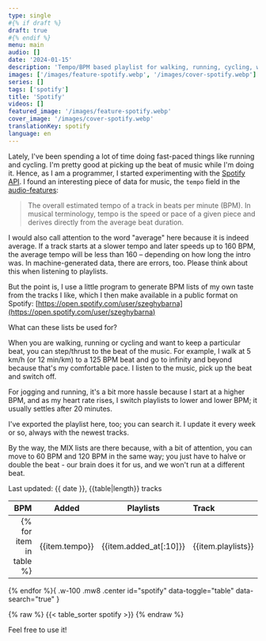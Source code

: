 ```yaml
---
type: single
#{% if draft %}
draft: true
#{% endif %}
menu: main
audio: []
date: '2024-01-15'
description: 'Tempo/BPM based playlist for walking, running, cycling, weight loss.'
images: ['/images/feature-spotify.webp', '/images/cover-spotify.webp']
series: []
tags: ['spotify']
title: 'Spotify'
videos: []
featured_image: '/images/feature-spotify.webp'
cover_image: '/images/cover-spotify.webp'
translationKey: spotify
language: en
---
```


Lately, I've been spending a lot of time doing fast-paced things like running and cycling. I'm pretty good at picking up the beat of music while I'm doing it. Hence, as I am a programmer, I started experimenting with the [Spotify API](https://developer.spotify.com/documentation/web-api "Spotify API"). I found an interesting piece of data for music, the `tempo` field in the [audio-features](https://developer.spotify.com/documentation/web-api/reference/get-audio-features "audio-features"):

> The overall estimated tempo of a track in beats per minute (BPM). In musical terminology, tempo is the speed or pace of a given piece and derives directly from the average beat duration.

I would also call attention to the word "average" here because it is indeed average. If a track starts at a slower tempo and later speeds up to 160 BPM, the average tempo will be less than 160 – depending on how long the intro was. In machine-generated data, there are errors, too. Please think about this when listening to playlists.

But the point is, I use a little program to generate BPM lists of my own taste from the tracks I like, which I then make available in a public format on Spotify: [https://open.spotify.com/user/szeghybarna](https://open.spotify.com/user/szeghybarna)

What can these lists be used for?

When you are walking, running or cycling and want to keep a particular beat, you can step/thrust to the beat of the music. For example, I walk at 5 km/h (or 12 min/km) to a 125 BPM beat and go to infinity and beyond because that's my comfortable pace. I listen to the music, pick up the beat and switch off.

For jogging and running, it's a bit more hassle because I start at a higher BPM, and as my heart rate rises, I switch playlists to lower and lower BPM; it usually settles after 20 minutes.

I've exported the playlist here, too; you can search it. I update it every week or so, always with the newest tracks.

By the way, the MIX lists are there because, with a bit of attention, you can move to 60 BPM and 120 BPM in the same way; you just have to halve or double the beat - our brain does it for us, and we won't run at a different beat.


Last updated: {{ date }}, {{table|length}} tracks

|BPM|Added|Playlists|Track|
|--:|-----|---------|:----|
{% for item in table %}| {{item.tempo}} | {{item.added_at[:10]}} | {{item.playlists}}| {{item.artists}}: [{{item.name}}]({{item.href}} "{{item.name}}") |
{% endfor %}{ .w-100 .mw8 .center id="spotify" data-toggle="table" data-search="true" }

{% raw %}
{{< table_sorter spotify >}}
{% endraw %}

Feel free to use it!
